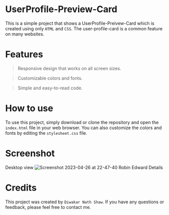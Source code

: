 # UserProfile-Preview-Card
This is a simple project that shows a UserProfile-Preivew-Card which is created using only `HTML` and `CSS`. The user-profile-card is a common feature on many websites.

# Features
> Responsive design that works on all screen sizes.

> Customizable colors and fonts.

> Simple and easy-to-read code.

# How to use
To use this project, simply download or clone the repository and open the `index.html` file in your web browser. You can also customize the colors and fonts by editing the `stylesheet.css` file.

# Screenshot
Desktop view
![Screenshot 2023-04-26 at 22-47-40 Robin Edward Details](https://user-images.githubusercontent.com/42217482/234653572-b4750e5e-6d26-4d36-8043-63c0a3389f91.png)



# Credits
This project was created by `Diwakar Nath Shaw`. If you have any questions or feedback, please feel free to contact me.
